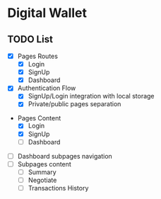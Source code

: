 # Digital Wallet


## TODO List
- [x] Pages Routes
  - [x] Login
  - [x] SignUp
  - [x] Dashboard
- [x] Authentication Flow
  - [x] SignUp/Login integration with local storage  
  - [x] Private/public pages separation
- Pages Content
  - [x] Login
  - [x] SignUp
  - [ ] Dashboard
- [ ] Dashboard subpages navigation 
- [ ] Subpages content
  - [ ] Summary
  - [ ] Negotiate
  - [ ] Transactions History